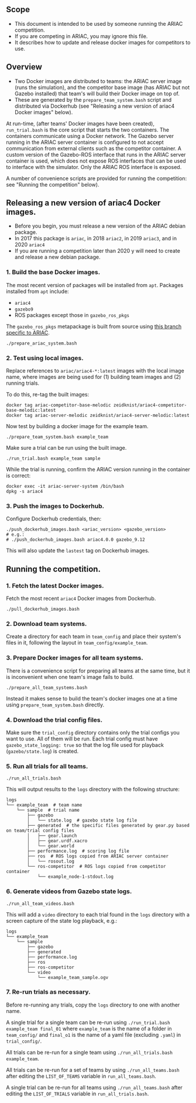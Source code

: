 ## Scope

- This document is intended to be used by someone running the ARIAC competition.
- If you are competing in ARIAC, you may ignore this file.
- It describes how to update and release docker images for competitors to use.

## Overview

- Two Docker images are distributed to teams: the ARIAC server image (runs the simulation), and the competitor base image (has ARIAC but not Gazebo installed) that team's will build their Docker image on top of.
- These are generated by the `prepare_team_system.bash` script and distributed via Dockerhub (see "Releasing a new version of ariac4 Docker images" below).

At run-time, (after teams' Docker images have been created), `run_trial.bash` is the core script that starts the two containers.
The containers communicate using a Docker network.
The Gazebo server running in the ARIAC server container is configured to not accept communication from external clients such as the competitor container.
A custom version of the Gazebo-ROS interface that runs in the ARIAC server container is used, which does not expose ROS interfaces that can be used to interface with the simulator.
Only the ARIAC ROS interface is exposed.

A number of convenience scripts are provided for running the competition: see "Running the competition" below).

## Releasing a new version of ariac4 Docker images.

- Before you begin, you must release a new version of the ARIAC debian package.
- In 2017 this package is `ariac`, in 2018 `ariac2`, in 2019 `ariac3`, and in 2020 `ariac4`
- If you are running a competition later than 2020 y will need to create and release a new debian package.

### 1. Build the base Docker images.

The most recent version of packages will be installed from `apt`.
Packages installed from `apt` include:
- `ariac4`
- `gazebo9`
- ROS packages except those in `gazebo_ros_pkgs`

The `gazebo_ros_pkgs` metapackage is built from source using [this branch specific to ARIAC](https://github.com/ros-simulation/gazebo_ros_pkgs/tree/ariac-network-melodic).

```
./prepare_ariac_system.bash
```

### 2. Test using local images.

Replace references to `ariac/ariac4-*:latest` images with the local image name, where images are being used for (1) building team images and (2) running trials.

To do this, re-tag the built images:

```
docker tag ariac-competitor-base-melodic zeidknist/ariac4-competitor-base-melodic:latest
docker tag ariac-server-melodic zeidknist/ariac4-server-melodic:latest
```

Now test by building a docker image for the example team.

```
./prepare_team_system.bash example_team
```

Make sure a trial can be run using the built image.

```
./run_trial.bash example_team sample
```

While the trial is running, confirm the ARIAC version running in the container is correct:
```
docker exec -it ariac-server-system /bin/bash
dpkg -s ariac4
```

### 3. Push the images to Dockerhub.

Configure Dockerhub credentials, then:

```
./push_dockerhub_images.bash <ariac_version> <gazebo_version>
# e.g.:
# ./push_dockerhub_images.bash ariac4.0.0 gazebo_9.12
```

This will also update the `lastest` tag on Dockerhub images.


## Running the competition.

### 1. Fetch the latest Docker images.

Fetch the most recent `ariac4` Docker images from Dockerhub.

```
./pull_dockerhub_images.bash
```

### 2. Download team systems.

Create a directory for each team in `team_config` and place their system's files in it, following the layout in `team_config/example_team`.

### 3. Prepare Docker images for all team systems.

There is a convenience script for preparing all teams at the same time, but it is inconvenient when one team's image fails to build.

```
./prepare_all_team_systems.bash
```

Instead it makes sense to build the team's docker images one at a time using `prepare_team_system.bash` directly.

### 4. Download the trial config files.

Make sure the `trial_config` directory contains only the trial configs you want to use.
All of them will be run.
Each trial config must have `gazebo_state_logging: true` so that the log file used for playback (`gazebo/state.log`) is created.

### 5. Run all trials for all teams.

```
./run_all_trials.bash
```

This will output results to the `logs` directory with the following structure:

```
logs
└── example_team  # team name
    └── sample  # trial name
        ├── gazebo
        │   └── state.log  # gazebo state log file
        ├── generated  # the specific files generated by gear.py based on team/trial config files
        │   ├── gear.launch
        │   ├── gear.urdf.xacro
        │   └── gear.world
        ├── performance.log  # scoring log file
        ├── ros  # ROS logs copied from ARIAC server container
        │   └── rosout.log
        └── ros-competitor  # ROS logs copied from competitor container
            └── example_node-1-stdout.log
```

### 6. Generate videos from Gazebo state logs.

```
./run_all_team_videos.bash
```

This will add a `video` directory to each trial found in the `logs` directory with a screen capture of the state log playback, e.g.:

```
logs
└── example_team
    └── sample
        ├── gazebo
        ├── generated
        ├── performance.log
        ├── ros
        ├── ros-competitor
        └── video
            └── example_team_sample.ogv
```

### 7. Re-run trials as necessary.

Before re-running any trials, copy the `logs` directory to one with another name.

A single trial for a single team can be re-run using `./run_trial.bash example_team final_01` where `example_team` is the name of a folder in `team_config/` and `final_o1` is the name of a yaml file (excluding `.yaml`) in `trial_config/`.

All trials can be re-run for a single team using `./run_all_trials.bash example_team`.

All trials can be re-run for a set of teams by using `./run_all_teams.bash` after editing the `LIST_OF_TEAMS` variable in `run_all_teams.bash`.

A single trial can be re-run for all teams using `./run_all_teams.bash` after editing the `LIST_OF_TRIALS` variable in `run_all_trials.bash`.
